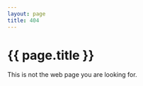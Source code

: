 ```yaml
---
layout: page
title: 404
---
```



{{ page.title }}
================

This is not the web page you are looking for.